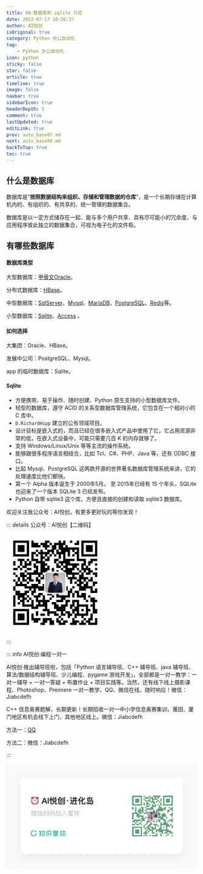 ```yaml
---
title: 08-数据库和 sqlite 介绍
date: 2022-07-17 10:26:27
author: AI悦创
isOriginal: true
category: Python 办公自动化
tag:
    - Python 办公自动化
icon: python
sticky: false
star: false
article: true
timeline: true
image: false
navbar: true
sidebarIcon: true
headerDepth: 5
comment: true
lastUpdated: true
editLink: true
prev: auto_base07.md
next: auto_base09.md
backToTop: true
toc: true
---
```


## 什么是数据库

数据库是“**按照数据结构来组织、存储和管理数据的仓库**”，是一个长期存储在计算机内的、有组织的、有共享的、统一管理的数据集合。

数据库是以一定方式储存在一起、能与多个用户共享、具有尽可能小的冗余度、与应用程序彼此独立的数据集合，可视为电子化的文件柜。

## 有哪些数据库

#### 数据库类型 

大型数据库：[甲骨文Oracle](https://baike.baidu.com/item/甲骨文公司/430115?fromtitle=Oracle&fromid=301207&fr=aladdin)。

分布式数据库：[HBase](https://baike.baidu.com/item/HBase/7670213?fr=aladdin)。

中型数据库：[SqlServer](https://baike.baidu.com/item/SqlServer/463101?fr=aladdin)、[Mysql](https://baike.baidu.com/item/MySQL/471251)、[MariaDB](https://baike.baidu.com/item/mariaDB/6466119?fr=aladdin)、[PostgreSQL](https://baike.baidu.com/item/PostgreSQL/530240?fr=aladdin)、[Redis](https://baike.baidu.com/item/Redis/6549233)等。

小型数据库：[Sqlite](https://baike.baidu.com/item/SQLite/375020?fr=aladdin)、[Access](https://baike.baidu.com/item/Microsoft%20Office%20Access/7748166?fromtitle=access&fromid=10275&fr=aladdin) 。

#### 如何选择 

大集团：Oracle、HBase。

发展中公司：PostgreSQL、Mysql。

app 的临时数据库：Sqlite。

#### Sqlite

- 方便携带、易于操作、随时创建、Python 原生支持的小型数据库文件。
- 轻型的数据库，遵守 ACID 的关系型数据库管理系统，它包含在一个相对小的 C 库中。
- `D.RichardHipp` 建立的公有领域项目。
- 设计目标是嵌入式的，而且已经在很多嵌入式产品中使用了它，它占用资源非常的低，在嵌入式设备中，可能只需要几百 K 的内存就够了。
- 支持 Windows/Linux/Unix 等等主流的操作系统。
- 能够跟很多程序语言相结合，比如 Tcl、C#、PHP、Java 等，还有 ODBC 接口。
- 比起 Mysql、PostgreSQL 这两款开源的世界著名数据库管理系统来讲，它的处理速度比他们都快。
- 第一个 Alpha 版本诞生于 2000年5月。 至 2015年已经有 15 个年头，SQLite 也迎来了一个版本 SQLite 3 已经发布。
- Python 自带 sqlite3 这个库，方便且直接的创建和读取 sqlite3 数据库。

欢迎关注我公众号：AI悦创，有更多更好玩的等你发现！

::: details 公众号：AI悦创【二维码】

![](/gzh.jpg)

:::

::: info AI悦创·编程一对一

AI悦创·推出辅导班啦，包括「Python 语言辅导班、C++ 辅导班、java 辅导班、算法/数据结构辅导班、少儿编程、pygame 游戏开发」，全部都是一对一教学：一对一辅导 + 一对一答疑 + 布置作业 + 项目实践等。当然，还有线下线上摄影课程、Photoshop、Premiere 一对一教学、QQ、微信在线，随时响应！微信：Jiabcdefh

C++ 信息奥赛题解，长期更新！长期招收一对一中小学信息奥赛集训，莆田、厦门地区有机会线下上门，其他地区线上。微信：Jiabcdefh

方法一：[QQ](http://wpa.qq.com/msgrd?v=3&uin=1432803776&site=qq&menu=yes)

方法二：微信：Jiabcdefh

:::

![](/zsxq.jpg)













